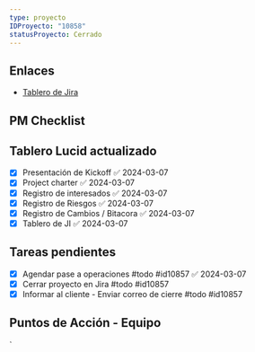 ```yaml
---
type: proyecto
IDProyecto: "10858"
statusProyecto: Cerrado
---
```


## Enlaces
- [Tablero de Jira](https://lucid.app/lucidspark/9eee8e8c-c72f-4231-97e2-334107faec46/edit?viewport_loc=-7749%2C-17188%2C45912%2C24924%2C0_0&invitationId=inv_4e8c446b-a725-4a1b-81d3-7a17178170ec)

## PM Checklist

## Tablero Lucid actualizado
- [x] Presentación de Kickoff ✅ 2024-03-07
- [x] Project charter ✅ 2024-03-07
- [x] Registro de interesados ✅ 2024-03-07
- [x] Registro de Riesgos ✅ 2024-03-07
- [x] Registro de Cambios / Bitacora ✅ 2024-03-07
- [x] Tablero de JI ✅ 2024-03-07

## Tareas pendientes
- [x] Agendar pase a operaciones #todo #id10857 ✅ 2024-03-07
- [x] Cerrar proyecto en Jira #todo #id10857
- [x] Informar al cliente -  Enviar correo de cierre #todo #id10857

## Puntos de Acción - Equipo

`